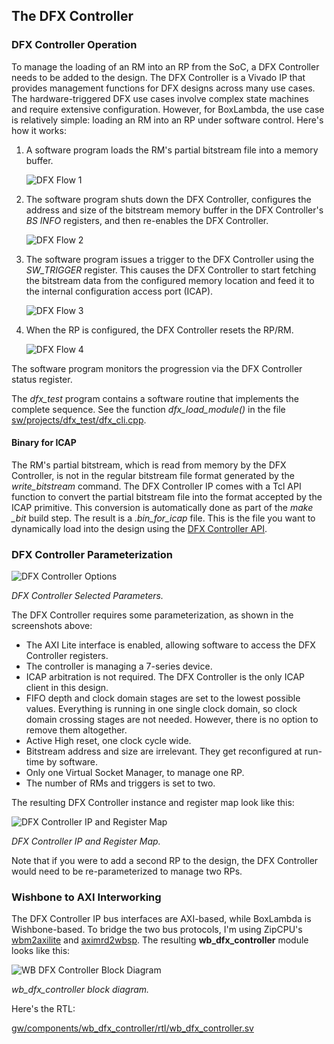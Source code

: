 ## The DFX Controller

### DFX Controller Operation

To manage the loading of an RM into an RP from the SoC, a DFX Controller needs to be added to the design. The DFX Controller is a Vivado IP that provides management functions for DFX designs across many use cases. The hardware-triggered DFX use cases involve complex state machines and require extensive configuration. However, for BoxLambda, the use case is relatively simple: loading an RM into an RP under software control. Here's how it works:

1. A software program loads the RM's partial bitstream file into a memory buffer.

    ![DFX Flow 1](assets/dfx_flow_1.png)

2. The software program shuts down the DFX Controller, configures the address and size of the bitstream memory buffer in the DFX Controller's *BS INFO* registers, and then re-enables the DFX Controller.

    ![DFX Flow 2](assets/dfx_flow_2.png)

3. The software program issues a trigger to the DFX Controller using the *SW_TRIGGER* register. This causes the DFX Controller to start fetching the bitstream data from the configured memory location and feed it to the internal configuration access port (ICAP).

    ![DFX Flow 3](assets/dfx_flow_3.png)

4. When the RP is configured, the DFX Controller resets the RP/RM.

    ![DFX Flow 4](assets/dfx_flow_4.png)

The software program monitors the progression via the DFX Controller status register. 

The *dfx_test* program contains a software routine that implements the complete sequence. See the function *dfx_load_module()* in the file [sw/projects/dfx_test/dfx_cli.cpp](https://github.com/epsilon537/boxlambda/blob/98b4f4e6d4bf33efa24f122d65c103f06b76289e/sw/projects/dfx_test/dfx_cli.cpp).

#### Binary for ICAP

The RM's partial bitstream, which is read from memory by the DFX Controller, is not in the regular bitstream file format generated by the *write_bitstream* command. The DFX Controller IP comes with a Tcl API function to convert the partial bitstream file into the format accepted by the ICAP primitive. This conversion is automatically done as part of the *make <component>_bit* build step. The result is a *.bin_for_icap* file. This is the file you want to dynamically load into the design using the [DFX Controller API](sw_comp_dfx_controller_hal.md).

### DFX Controller Parameterization

![DFX Controller Options](assets/dfx_controller_options.png)

*DFX Controller Selected Parameters.*

The DFX Controller requires some parameterization, as shown in the screenshots above:

- The AXI Lite interface is enabled, allowing software to access the DFX Controller registers.
- The controller is managing a 7-series device.
- ICAP arbitration is not required. The DFX Controller is the only ICAP client in this design.
- FIFO depth and clock domain stages are set to the lowest possible values. Everything is running in one single clock domain, so clock domain crossing stages are not needed. However, there is no option to remove them altogether.
- Active High reset, one clock cycle wide.
- Bitstream address and size are irrelevant. They get reconfigured at run-time by software.
- Only one Virtual Socket Manager, to manage one RP.
- The number of RMs and triggers is set to two.

The resulting DFX Controller instance and register map look like this:

![DFX Controller IP and Register Map](assets/dfx_controller_ip_addr_map.png)

*DFX Controller IP and Register Map.*

Note that if you were to add a second RP to the design, the DFX Controller would need to be re-parameterized to manage two RPs.

### Wishbone to AXI Interworking

The DFX Controller IP bus interfaces are AXI-based, while BoxLambda is Wishbone-based. To bridge the two bus protocols, I'm using ZipCPU's [wbm2axilite](https://github.com/epsilon537/wb2axip/blob/c8dd694b472e74c53dcf9fa588b64e2b10ef65c0/rtl/wbm2axilite.v) and [aximrd2wbsp](https://github.com/epsilon537/wb2axip/blob/c8dd694b472e74c53dcf9fa588b64e2b10ef65c0/rtl/aximrd2wbsp.v). The resulting **wb_dfx_controller** module looks like this:

![WB DFX Controller Block Diagram](assets/wb_dfx_controller.png)

*wb_dfx_controller block diagram.*

Here's the RTL:

[gw/components/wb_dfx_controller/rtl/wb_dfx_controller.sv](https://github.com/epsilon537/boxlambda/blob/master/gw/components/wb_dfx_controller/rtl/wb_dfx_controller.sv)

